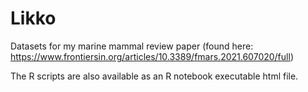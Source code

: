 # Likko
Datasets for my marine mammal review paper (found here: https://www.frontiersin.org/articles/10.3389/fmars.2021.607020/full)

The R scripts are also available as an R notebook executable html file. 
